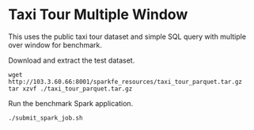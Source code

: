 # Taxi Tour Multiple Window

This uses the public taxi tour dataset and simple SQL query with multiple over window for benchmark.

Download and extract the test dataset.

```
wget http://103.3.60.66:8001/sparkfe_resources/taxi_tour_parquet.tar.gz
tar xzvf ./taxi_tour_parquet.tar.gz
```

Run the benchmark Spark application.

```
./submit_spark_job.sh
```

